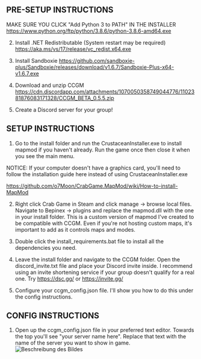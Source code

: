 ## PRE-SETUP INSTRUCTIONS

MAKE SURE YOU CLICK "Add Python 3 to PATH" IN THE INSTALLER
https://www.python.org/ftp/python/3.8.6/python-3.8.6-amd64.exe

2. Install .NET Redistributable (System restart may be required)
https://aka.ms/vs/17/release/vc_redist.x64.exe

3. Install Sandboxie 
https://github.com/sandboxie-plus/Sandboxie/releases/download/v1.6.7/Sandboxie-Plus-x64-v1.6.7.exe

4. Download and unzip CCGM
https://cdn.discordapp.com/attachments/1070050358749044776/1102381876083171328/CCGM_BETA_0.5.5.zip

5. Create a Discord server for your group!

## SETUP INSTRUCTIONS
1. Go to the install folder and run the CrustaceanInstaller.exe to install mapmod if you haven't already. Run the game once then close it when you see the main menu. 

NOTICE: If your computer doesn't have a graphics card, you'll need to follow the installation guide here instead of using CrustaceanInstaller.exe

https://github.com/o7Moon/CrabGame.MapMod/wiki/How-to-install-MapMod

2. Right click Crab Game in Steam and click manage -> browse local files. Navigate to Bepinex -> plugins and replace the mapmod.dll with the one in your install folder. This is a custom version of mapmod I've created to be compatible with CCGM. Even if you're not hosting custom maps, it's important to add as it controls maps and modes. 

3. Double click the install_requirements.bat file to install all the dependencies you need.

4. Leave the install folder and navigate to the CCGM folder. Open the discord_invite.txt file and place your Discord invite inside. I recommend using an invite shortening service if your group doesn't qualify for a real one. Try https://dsc.gg/ or https://invite.gg/

5. Configure your ccgm_config.json file. I'll show you how to do this under the config instructions.

## CONFIG INSTRUCTIONS
1. Open up the ccgm_config.json file in your preferred text editor. Towards the top you'll see "your server name here". Replace that text with the name of the server you want to show in game.
![Beschreibung des Bildes](https://cdn.discordapp.com/attachments/1069433394624204981/1071250376197673000/image.png)
